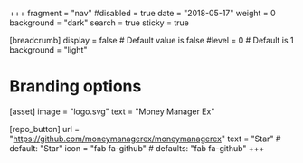 +++
fragment = "nav"
#disabled = true
date = "2018-05-17"
weight = 0
background = "dark"
search = true
sticky = true

[breadcrumb]
  display = false # Default value is false
  #level = 0 # Default is 1
  background = "light"

# Branding options
[asset]
  image = "logo.svg"
  text = "Money Manager Ex"

[repo_button]
  url = "https://github.com/moneymanagerex/moneymanagerex"
  text = "Star" # default: "Star"
  icon = "fab fa-github" # defaults: "fab fa-github"
+++
